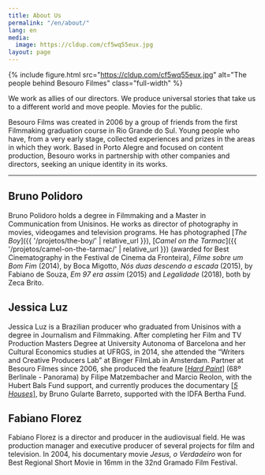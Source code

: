 ```yaml
---
title: About Us
permalink: "/en/about/"
lang: en
media:
  image: https://cldup.com/cf5wq55eux.jpg
layout: page
---
```


{% include figure.html src="https://cldup.com/cf5wq55eux.jpg" alt="The people behind Besouro Filmes" class="full-width" %}

We work as allies of our directors. We produce universal stories that take us to a different world and move people. Movies for the public.

Besouro Films was created in 2006 by a group of friends from the first Filmmaking graduation course in Rio Grande do Sul. Young people who have, from a very early stage, collected experiences and prizes in the areas in which they work. Based in Porto Alegre and focused on content production, Besouro works in partnership with other companies and directors, seeking an unique identity in its works.

---

## Bruno Polidoro
Bruno Polidoro holds a degree in Filmmaking and a Master in Communication from Unisinos. He works as director of photography in movies, videogames and television programs. He has photographed [_The Boy_]({{ '/projetos/the-boy/' | relative_url }}), [_Camel on the Tarmac_]({{ '/projetos/camel-on-the-tarmac/' | relative_url }}) (awarded for Best Cinematography in the Festival de Cinema da Fronteira), _Filme sobre um Bom Fim_ (2014), by Boca Migotto, _Nós duas descendo a escada_ (2015), by Fabiano de Souza, _Em 97 era assim_ (2015) and _Legalidade_ (2018), both by Zeca Brito.

## Jessica Luz
Jessica Luz is a Brazilian producer who graduated from Unisinos with a degree in Journalism and Filmmaking. After completing her Film and TV Production Masters Degree at University Autonoma of Barcelona and her Cultural Economics studies at UFRGS, in 2014, she attended the “Writers and Creative Producers Lab” at Binger FilmLab in Amsterdam. Partner at Besouro Filmes since 2006, she produced the feature [_[Hard Paint](http://besourofilmes.com/projetos/hard-paint/)_] (68º Berlinale - Panorama) by Filipe Matzembacher and Marcio Reolon, with the Hubert Bals Fund support, and currently produces the documentary [_[5 Houses](http://besourofilmes.com/projetos/5-houses/)_], by Bruno Gularte Barreto, supported with the IDFA Bertha Fund.

## Fabiano Florez
Fabiano Florez is a director and producer in the audiovisual field. He was production manager and executive producer of several projects for film and television. In 2004, his documentary movie _Jesus, o Verdadeiro_ won for Best Regional Short Movie in 16mm in the 32nd Gramado Film Festival.
